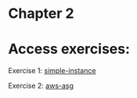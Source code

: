 # Chapter 2
# Access exercises:
Exercise 1:
[simple-instance](https://github.com/ion-onboarding/book-terraform-up/tree/main/ch2/ex1-simple-instance)

Exercise 2:
[aws-asg](https://github.com/ion-onboarding/book-terraform-up/tree/main/ch2/ex1-asg)